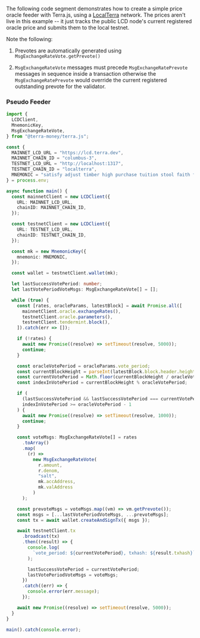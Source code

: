 The following code segment demonstrates how to create a simple price oracle feeder with Terra.js, using a [LocalTerra](https://github.com/terra-project/LocalTerra) network. The prices aren't live in this example -- it just tracks the public LCD node's current registered oracle price and submits them to the local testnet.

Note the following:

1. Prevotes are automatically generated using `MsgExchangeRateVote.getPrevote()`

2. `MsgExchangeRateVote` messages must precede `MsgExchangeRatePrevote` messages in sequence inside a transaction otherwise the `MsgExchangeRatePrevote` would override the current registered outstanding prevote for the validator.

### Pseudo Feeder 

```ts
import {
  LCDClient,
  MnemonicKey,
  MsgExchangeRateVote,
} from "@terra-money/terra.js";

const {
  MAINNET_LCD_URL = "https://lcd.terra.dev",
  MAINNET_CHAIN_ID = "columbus-3",
  TESTNET_LCD_URL = "http://localhost:1317",
  TESTNET_CHAIN_ID = "localterra",
  MNEMONIC = "satisfy adjust timber high purchase tuition stool faith fine install that you unaware feed domain license impose boss human eager hat rent enjoy dawn",
} = process.env;

async function main() {
  const mainnetClient = new LCDClient({
    URL: MAINNET_LCD_URL,
    chainID: MAINNET_CHAIN_ID,
  });

  const testnetClient = new LCDClient({
    URL: TESTNET_LCD_URL,
    chainID: TESTNET_CHAIN_ID,
  });

  const mk = new MnemonicKey({
    mnemonic: MNEMONIC,
  });

  const wallet = testnetClient.wallet(mk);

  let lastSuccessVotePeriod: number;
  let lastVotePeriodVoteMsgs: MsgExchangeRateVote[] = [];

  while (true) {
    const [rates, oracleParams, latestBlock] = await Promise.all([
      mainnetClient.oracle.exchangeRates(),
      testnetClient.oracle.parameters(),
      testnetClient.tendermint.block(),
    ]).catch(err => []);

    if (!rates) {
      await new Promise((resolve) => setTimeout(resolve, 5000));
      continue;
    }

    const oracleVotePeriod = oracleParams.vote_period;
    const currentBlockHeight = parseInt(latestBlock.block.header.height, 10);
    const currentVotePeriod = Math.floor(currentBlockHeight / oracleVotePeriod);
    const indexInVotePeriod = currentBlockHeight % oracleVotePeriod;

    if (
      (lastSuccessVotePeriod && lastSuccessVotePeriod === currentVotePeriod) ||
      indexInVotePeriod >= oracleVotePeriod - 1
    ) {
      await new Promise((resolve) => setTimeout(resolve, 1000));
      continue;
    }

    const voteMsgs: MsgExchangeRateVote[] = rates
      .toArray()
      .map(
        (r) =>
          new MsgExchangeRateVote(
            r.amount,
            r.denom,
            "salt",
            mk.accAddress,
            mk.valAddress
          )
      );

    const prevoteMsgs = voteMsgs.map((vm) => vm.getPrevote());
    const msgs = [...lastVotePeriodVoteMsgs, ...prevoteMsgs];
    const tx = await wallet.createAndSignTx({ msgs });

    await testnetClient.tx
      .broadcast(tx)
      .then((result) => {
        console.log(
          `vote_period: ${currentVotePeriod}, txhash: ${result.txhash}`
        );

        lastSuccessVotePeriod = currentVotePeriod;
        lastVotePeriodVoteMsgs = voteMsgs;
      })
      .catch((err) => {
        console.error(err.message);
      });

    await new Promise((resolve) => setTimeout(resolve, 5000));
  }
}

main().catch(console.error);
```